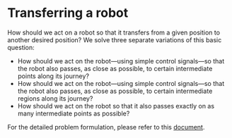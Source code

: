 # Transferring a robot

How should we act on a robot so that it transfers from a given position to another desired position?
We solve three separate variations of this basic question:
* How should we act on the robot—using simple control signals—so that the
robot also passes, as close as possible, to certain intermediate points along its journey?
* How should we act on the robot—using simple control signals—so that the
robot also passes, as close as possible, to certain intermediate regions along its journey?
* How should we act on the robot so that it also passes exactly on as many intermediate points as possible?

For the detailed problem formulation, please refer to this [document](https://github.com/andreabertolini1995/robot-transferring-problem/blob/main/Problem-formulation.pdf).
